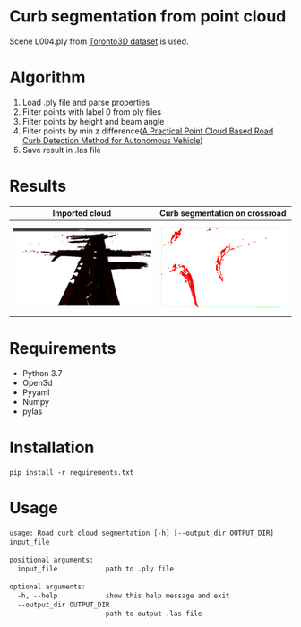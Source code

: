 # Curb segmentation from point cloud
Scene L004.ply from [Toronto3D dataset](https://github.com/WeikaiTan/Toronto-3D) is used.

# Algorithm

1. Load .ply file and parse properties
2. Filter points with label 0 from ply files
3. Filter points by height and beam angle
4. Filter points by min z difference([A Practical Point Cloud Based Road Curb Detection 
Method for Autonomous Vehicle](https://www.researchgate.net/publication/318823588_A_Practical_Point_Cloud_Based_Road_Curb_Detection_Method_for_Autonomous_Vehicle))
5. Save result in .las file

# Results
|        Imported cloud        |  Curb segmentation on crossroad  |
|:----------------------------:|:--------------------------------:|
| ![](images/original_pc.png)  |  ![](images/curb_segmented.png)  |

# Requirements
- Python 3.7
- Open3d
- Pyyaml
- Numpy
- pylas

# Installation

    pip install -r requirements.txt

# Usage
```
usage: Road curb cloud segmentation [-h] [--output_dir OUTPUT_DIR] input_file

positional arguments:
  input_file            path to .ply file

optional arguments:
  -h, --help            show this help message and exit
  --output_dir OUTPUT_DIR
                        path to output .las file
```